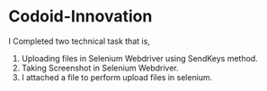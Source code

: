 # Codoid-Innovation

I Completed two technical task that is,
1. Uploading files in Selenium Webdriver using SendKeys method.
2. Taking Screenshot in Selenium Webdriver.
3. I attached a file to perform upload files in selenium.
